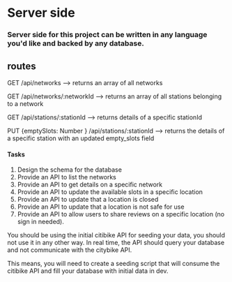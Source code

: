 # Server side

### Server side for this project can be written in any language you'd like and backed by any database.

## routes

GET /api/networks --> returns an array of all networks

GET /api/networks/:networkId --> returns an array of all stations belonging to a network

GET /api/stations/:stationId --> returns details of a specific stationId

PUT {emptySlots: Number } /api/stations/:stationId --> returns the details of a specific station with an updated empty_slots field

#### Tasks

1) Design the schema for the database
2) Provide an API to list the networks
3) Provide an API to get details on a specific network
4) Provide an API to update the available slots in a specific location
5) Provide an API to update that a location is closed
6) Provide an API to update that a location is not safe for use
7) Provide an API to allow users to share reviews on a specific location (no sign in needed).

You should be using the initial citibike API for seeding your data, you should not use it in any other way. In real time, the API should query your database and not communicate with the citybike API.

This means, you will need to create a seeding script that will consume the citibike API and fill your database with initial data in dev.
